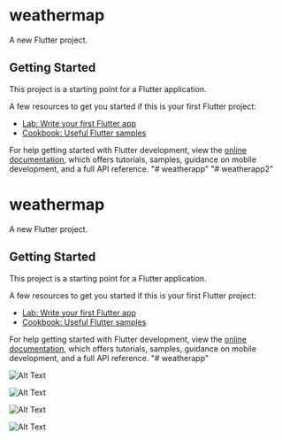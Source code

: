 # weathermap

A new Flutter project.

## Getting Started

This project is a starting point for a Flutter application.

A few resources to get you started if this is your first Flutter project:

- [Lab: Write your first Flutter app](https://docs.flutter.dev/get-started/codelab)
- [Cookbook: Useful Flutter samples](https://docs.flutter.dev/cookbook)

For help getting started with Flutter development, view the
[online documentation](https://docs.flutter.dev/), which offers tutorials,
samples, guidance on mobile development, and a full API reference.
"# weatherapp" 
"# weatherapp2" 


# weathermap

A new Flutter project.

## Getting Started

This project is a starting point for a Flutter application.

A few resources to get you started if this is your first Flutter project:

- [Lab: Write your first Flutter app](https://docs.flutter.dev/get-started/codelab)
- [Cookbook: Useful Flutter samples](https://docs.flutter.dev/cookbook)

For help getting started with Flutter development, view the
[online documentation](https://docs.flutter.dev/), which offers tutorials,
samples, guidance on mobile development, and a full API reference.
"# weatherapp" 










![Alt Text](https://github.com/Eternal-Monarch/weatherapp2/blob/main/Screenshot_20230710_021339.png)

![Alt Text](https://github.com/Eternal-Monarch/weatherapp2/blob/main/Screenshot_20230710_023924.png)


![Alt Text](https://github.com/Eternal-Monarch/weatherapp2/blob/main/Screenshot_20230710_023948.png)


![Alt Text](https://github.com/Eternal-Monarch/weatherapp2/blob/main/Screenshot_20230710_021339.png)
















